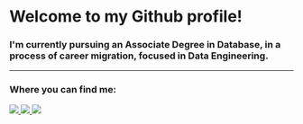 # Welcome to my Github profile!

### I'm currently pursuing an Associate Degree in Database, in a process of career migration, focused in Data Engineering.

---

### Where you can find me:
<div display="inline">
  <a href="https://www.linkedin.com/in/fernando-andrade-rs/" />
    <img src="https://img.shields.io/badge/LinkedIn-0077B5?style=for-the-badge&logo=linkedin&logoColor=white"/>
  </a>
  <a href="https://www.kaggle.com/fernandoandraders">
    <img src="https://img.shields.io/badge/Kaggle-20BEFF?style=for-the-badge&logo=Kaggle&logoColor=white" />
  </a>
  <a href="https://medium.com/@juniordataeng">
    <img src="https://img.shields.io/badge/Medium-12100E?style=for-the-badge&logo=medium&logoColor=white"/>
  </a>
</div>
